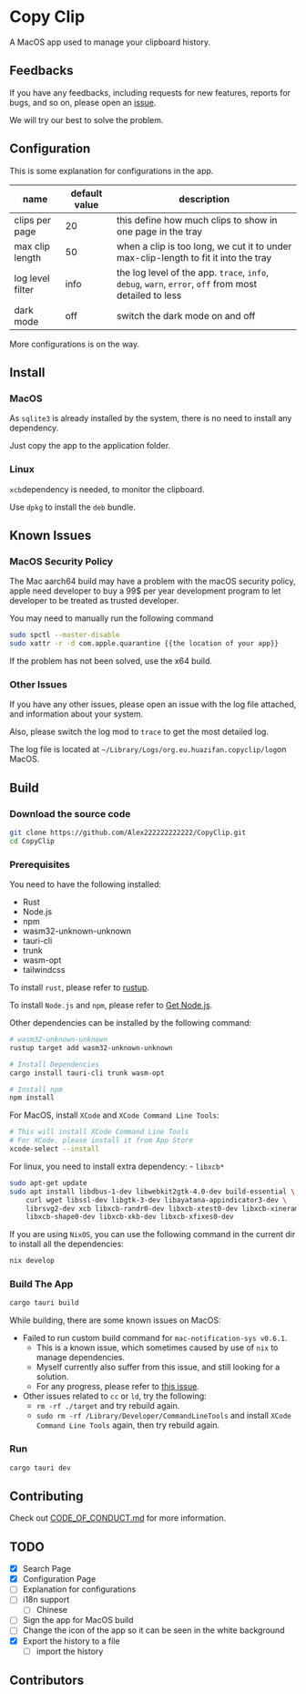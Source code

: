 # Copy Clip

A MacOS app used to manage your clipboard history.

## Feedbacks

If you have any feedbacks, 
including requests for new features, reports for bugs, and so on,
please open an [issue](https://github.com/Alex222222222222/CopyClip/issues).

We will try our best to solve the problem.

## Configuration

This is some explanation for configurations in the app.

| name | default value | description |
| ---- | ------------- | ----------- |
| clips per page | 20 | this define how much clips to show in one page in the tray |
| max clip length | 50 | when a clip is too long, we cut it to under max-clip-length to fit it into the tray |
| log level filter | info | the log level of the app. `trace`, `info`, `debug`, `warn`, `error`, `off` from most detailed to less |
| dark mode | off | switch the dark mode on and off |

More configurations is on the way.

## Install

### MacOS

As `sqlite3` is already installed by the system,
there is no need to install any dependency.

Just copy the app to the application folder.

### Linux

`xcb`dependency is needed, to monitor the clipboard.

Use `dpkg` to install the `deb` bundle.

## Known Issues

### MacOS Security Policy

The Mac aarch64 build may have a problem with the macOS security policy,
apple need developer to buy a 99$ per year development program to
let developer to be treated as trusted developer.

You may need to manually run the following command

```bash
sudo spctl --master-disable
sudo xattr -r -d com.apple.quarantine {{the location of your app}}
```

If the problem has not been solved, use the x64 build.

### Other Issues

If you have any other issues, please open an issue with the log file attached,
and information about your system.

Also, please switch the log mod to `trace` to get the most detailed log.

The log file is located at `~/Library/Logs/org.eu.huazifan.copyclip/log`on MacOS.

## Build

### Download the source code

```bash
git clone https://github.com/Alex222222222222/CopyClip.git
cd CopyClip
```

### Prerequisites

You need to have the following installed:

- Rust
- Node.js
- npm
- wasm32-unknown-unknown
- tauri-cli
- trunk
- wasm-opt
- tailwindcss

To install `rust`,
please refer to [rustup](https://www.rust-lang.org/tools/install).

To install `Node.js` and `npm`,
please refer to [Get Node.js](https://nodejs.org/en/download).

Other dependencies can be installed by the following command:

```bash
# wasm32-unknown-unknown
rustup target add wasm32-unknown-unknown

# Install Dependencies
cargo install tauri-cli trunk wasm-opt

# Install npm
npm install
```

For MacOS, install `XCode` and `XCode Command Line Tools`:

```bash
# This will install XCode Command Line Tools
# For XCode, please install it from App Store
xcode-select --install
```

For linux, you need to install extra dependency: - `libxcb*`

```bash
sudo apt-get update
sudo apt install libdbus-1-dev libwebkit2gtk-4.0-dev build-essential \
    curl wget libssl-dev libgtk-3-dev libayatana-appindicator3-dev \
    librsvg2-dev xcb libxcb-randr0-dev libxcb-xtest0-dev libxcb-xinerama0-dev \
    libxcb-shape0-dev libxcb-xkb-dev libxcb-xfixes0-dev
```

If you are using `NixOS`,
you can use the following command in the current dir to install all the dependencies:

```bash
nix develop
```

### Build The App

```bash
cargo tauri build
```

While building, there are some known issues on MacOS:
- Failed to run custom build command for `mac-notification-sys v0.6.1`.
  - This is a known issue, which sometimes caused by use of `nix` to manage dependencies.
  - Myself currently also suffer from this issue, and still looking for a solution.
  - For any progress, please refer to [this issue](https://github.com/Alex222222222222/CopyClip/issues/88).
- Other issues related to `cc` or `ld`, try the following:
  - `rm -rf ./target` and try rebuild again.
  - `sudo rm -rf /Library/Developer/CommandLineTools` and install `XCode Command Line Tools` again, then try rebuild again.

### Run

```bash
cargo tauri dev
```

## Contributing

Check out [CODE_OF_CONDUCT.md](./CODE_OF_CONDUCT.md) for more information.

## TODO

- [x] Search Page
- [x] Configuration Page
- [ ] Explanation for configurations
- [ ] i18n support
  - [ ] Chinese
- [ ] Sign the app for MacOS build
- [ ] Change the icon of the app so it can be seen in the white background
- [x] Export the history to a file
  - [ ] import the history

## Contributors

<!-- readme: contributors -start -->
<!-- readme: contributors -end -->